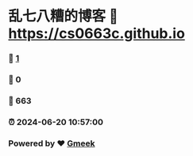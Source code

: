 # 乱七八糟的博客 :link: https://cs0663c.github.io 
### :page_facing_up: [1](https://cs0663c.github.io/tag.html) 
### :speech_balloon: 0 
### :hibiscus: 663 
### :alarm_clock: 2024-06-20 10:57:00 
### Powered by :heart: [Gmeek](https://github.com/Meekdai/Gmeek)
